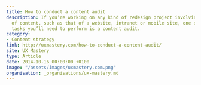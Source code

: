 ```yaml
---
title: How to conduct a content audit
description: If you’re working on any kind of redesign project involving a large amount
  of content, such as that of a website, intranet or mobile site, one of the first
  tasks you’ll need to perform is a content audit.
category:
- Content strategy
link: http://uxmastery.com/how-to-conduct-a-content-audit/
site: UX Mastery
type: Article
date: 2014-10-16 00:00:00 +0100
image: "/assets/images/uxmastery.com.png"
organisation: _organisations/ux-mastery.md
---
```

